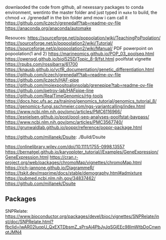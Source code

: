 downlaoded the code from github, all nexessary packages to conda environment,  wentinto the master folder and just typed in `make` to build, the chmod +x ./grenedalf in the bin folder amd mow i cam call it 
https://github.com/lczech/grenedalf?tab=readme-ov-file
https://anaconda.org/anaconda/automake

Resouces:
https://sourceforge.net/p/popoolation/wiki/TeachingPoPoolation/
https://sourceforge.net/p/popoolation2/wiki/Tutorial/
https://sourceforge.net/p/popoolation2/wiki/Manual/
PDF powerpoint on popoolation(1 and 2)
https://marineomics.github.io/POP_03_poolseq.html
https://owensgl.github.io/biol525D/Topic_8-9/fst.html
poolfstat vignette 
https://rpubs.com/rossibarra/61700
https://knausb.github.io/vcfR_documentation/genetic_differentiation.html
https://github.com/lczech/grenedalf?tab=readme-ov-file
https://github.com/lczech/HAF-pipe
https://github.com/moiexpositoalonsolab/grenepipe?tab=readme-ov-file
https://github.com/petrov-lab/HAFpipe-line
https://github.com/RealTimeGenomics/rtg-tools
https://docs.hpc.ufs.ac.za/training/genomics_tutorial/genomics_tutorial_8/
https://genomics-fungi.sschmeier.com/ngs-variantcalling/index.html
https://www.ncbi.nlm.nih.gov/pmc/articles/PMC6116966/
https://esnielsen.github.io/post/pool-seq-analyses-poolfstat-baypass/
https://www.ncbi.nlm.nih.gov/pmc/articles/PMC3567740/
https://grunwaldlab.github.io/poppr/reference/poppr-package.html


https://github.com/millanek/Dsuite:
./Build/Dsuite


https://onlinelibrary.wiley.com/doi/10.1111/1755-0998.13557
https://bernatgel.github.io/karyoploter_tutorial//Examples/GeneExpression/GeneExpression.html
https://cran.r-project.org/web/packages/chromoMap/vignettes/chromoMap.html
https://rich-iannone.github.io/DiagrammeR/
https://tskit.dev/msprime/docs/stable/demography.html#admixture
https://pubmed.ncbi.nlm.nih.gov/34837462/
https://github.com/millanek/Dsuite

## Packages 
SNPRelate: https://www.bioconductor.org/packages/devel/bioc/vignettes/SNPRelate/inst/doc/SNPRelate.html?fbclid=IwAR02IuopU_QxEXTDbsmZ_sPrsAj4PbJyJqSGjEEc98lmWtbDoCnwnqtJMN4


